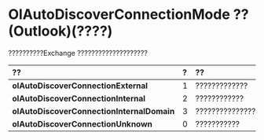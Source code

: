 
# OlAutoDiscoverConnectionMode ?? (Outlook)(????)

??????????Exchange ????????????????????



|**??**|**?**|**??**|
|:-----|:-----|:-----|
|**olAutoDiscoverConnectionExternal**|1|?????????????|
|**olAutoDiscoverConnectionInternal**|2|????????????|
|**olAutoDiscoverConnectionInternalDomain**|3|????????????????????|
|**olAutoDiscoverConnectionUnknown**|0|???????????|
